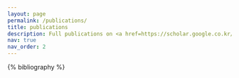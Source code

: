 ```yaml
---
layout: page
permalink: /publications/
title: publications
description: Full publications on <a href=https://scholar.google.co.kr/citations?user=43GFjoYAAAAJ=en style=color:#389AC4>Google Scholar.</a><br> Asterik(*) means equal contribution.
nav: true
nav_order: 2
---
```


<!-- _pages/publications.md -->
<div class="publications">

{% bibliography %}

</div>
